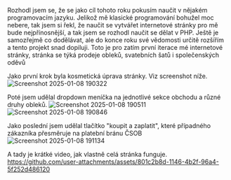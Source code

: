 Rozhodl jsem se, že se jako cíl tohoto roku pokusím naučit v nějakém programovacím jazyku. Jelikož mě klasické programování bohužel moc nebere, tak jsem si řekl, že naučit se vytvářet internetové stránky pro mě bude nejpřínosnější, a tak jsem se rozhodl naučit se dělat v PHP. Ještě je samozřejmě co dodělávat, ale do konce roku své vědomosti určitě rozšířím a tento projekt snad dopiluji.
Toto je pro zatím první iterace mé internetové stránky, stránka se týká prodeje obleků, svatebních šatů i společenských oděvů

Jako první krok byla kosmetická úprava stránky. Viz screenshot níže.
![Screenshot 2025-01-08 190322](https://github.com/user-attachments/assets/4e1ce646-53e8-4bbe-b2a5-328ec10b6776)




Poté jsem udělal dropdown meníčka na jednotlivé sekce obchodu a různé druhy obleků.
![Screenshot 2025-01-08 190511](https://github.com/user-attachments/assets/bd2509a8-ba95-49c1-bcc4-3428e844e8d6)
![Screenshot 2025-01-08 190846](https://github.com/user-attachments/assets/a2625638-626d-4cfc-a8dc-43f297a704f7)

Jako poslední jsem udělal tlačítko "koupit a zaplatit", které případného zákazníka přesměruje na platební bránu ČSOB
![Screenshot 2025-01-08 191134](https://github.com/user-attachments/assets/5408d8e1-8522-49eb-82fc-2b0800b70450)

A tady je krátké video, jak vlastně celá stránka funguje.
https://github.com/user-attachments/assets/801c2b8d-1146-4b2f-96a4-5f252d486120





